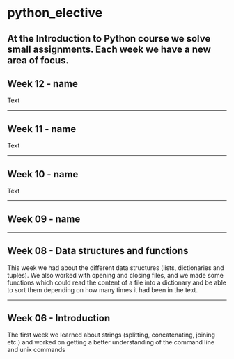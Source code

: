 # python_elective

At the Introduction to Python course we solve small assignments. Each week we have a new area of focus.
---

Week 12 - name
---
Text

---
Week 11 - name
---
Text

---
Week 10 - name
---
Text

---
Week 09 - name
---


---
Week 08 - Data structures and functions
---
This week we had about the different data structures (lists, dictionaries and tuples). We also worked with opening and closing files, and we made some functions which could read the content of a file into a dictionary and be able to sort them depending on how many times it had been in the text.

---
Week 06 - Introduction
---
The first week we learned about strings (splitting, concatenating, joining etc.) and worked on getting a better understanding of the command line and unix commands
